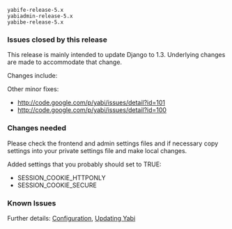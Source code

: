 
```
yabife-release-5.x
yabiadmin-release-5.x
yabibe-release-5.x
```

### Issues closed by this release ###
This release is mainly intended to update Django to 1.3. Underlying changes are made to accommodate that change.

Changes include:


Other minor fixes:

  * http://code.google.com/p/yabi/issues/detail?id=101
  * http://code.google.com/p/yabi/issues/detail?id=100

### Changes needed ###
Please check the frontend and admin settings files and if necessary copy settings into your private settings file and make local changes.

Added settings that you probably should set to TRUE:
  * SESSION\_COOKIE\_HTTPONLY
  * SESSION\_COOKIE\_SECURE


### Known Issues ###

Further details: [Configuration](Configuration.md), [Updating Yabi](Updating.md)